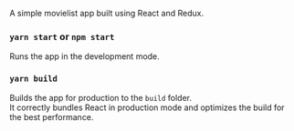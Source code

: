 A simple movielist app built using React and Redux.

### `yarn start` or `npm start`
Runs the app in the development mode.

### `yarn build`
Builds the app for production to the `build` folder.\
It correctly bundles React in production mode and optimizes the build for the best performance.